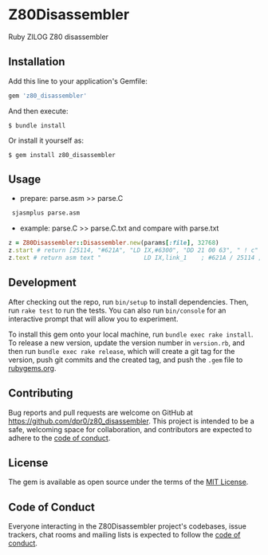 # Z80Disassembler

Ruby ZILOG Z80 disassembler

## Installation

Add this line to your application's Gemfile:

```ruby
gem 'z80_disassembler'
```

And then execute:

    $ bundle install

Or install it yourself as:

    $ gem install z80_disassembler

## Usage

- prepare: parse.asm >> parse.C
```bash
 sjasmplus parse.asm
```

- example: parse.C >> parse.C.txt and compare with parse.txt
```ruby
z = Z80Disassembler::Disassembler.new(params[:file], 32768)
z.start # return [25114, "#621A", "LD IX,#6300", "DD 21 00 63", " ! c"
z.text # return asm text "            LD IX,link_1    ; #621A / 25114 ; DD 21 00 63    ;  ! c ;"
```
## Development

After checking out the repo, run `bin/setup` to install dependencies. Then, run `rake test` to run the tests. You can also run `bin/console` for an interactive prompt that will allow you to experiment.

To install this gem onto your local machine, run `bundle exec rake install`. To release a new version, update the version number in `version.rb`, and then run `bundle exec rake release`, which will create a git tag for the version, push git commits and the created tag, and push the `.gem` file to [rubygems.org](https://rubygems.org).

## Contributing

Bug reports and pull requests are welcome on GitHub at https://github.com/dpr0/z80_disassembler. This project is intended to be a safe, welcoming space for collaboration, and contributors are expected to adhere to the [code of conduct](https://github.com/dpr0/z80_disassembler/blob/master/CODE_OF_CONDUCT.md).

## License

The gem is available as open source under the terms of the [MIT License](https://opensource.org/licenses/MIT).

## Code of Conduct

Everyone interacting in the Z80Disassembler project's codebases, issue trackers, chat rooms and mailing lists is expected to follow the [code of conduct](https://github.com/dpr0/z80_disassembler/blob/master/CODE_OF_CONDUCT.md).
